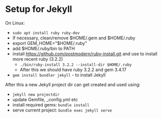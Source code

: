 # Setup for Jekyll

On Linux:

* `sudo apt install ruby ruby-dev`
* If necessary, clean/remove $HOME/.gem and $HOME/.ruby
* export GEM_HOME="$HOME/.ruby"
* add $HOME/.ruby/bin to PATH
* install https://github.com/postmodern/ruby-install.git and use to install more recent ruby (3.2.2)
   * `./bin/ruby-install 3.2.2 --install-dir $HOME/.ruby`
   * After this we should have ruby 3.2.2 and gem 3.4.17
* `gem install bundler jekyll`  - to install Jekyll

After this a new Jekyll project dir can get created and used using: 
* `jekyll new projectdir`
* update Gemfile, _config.yml etc
* install required gems: `bundle install`
* serve current project: `bundle exec jekyll serve`



